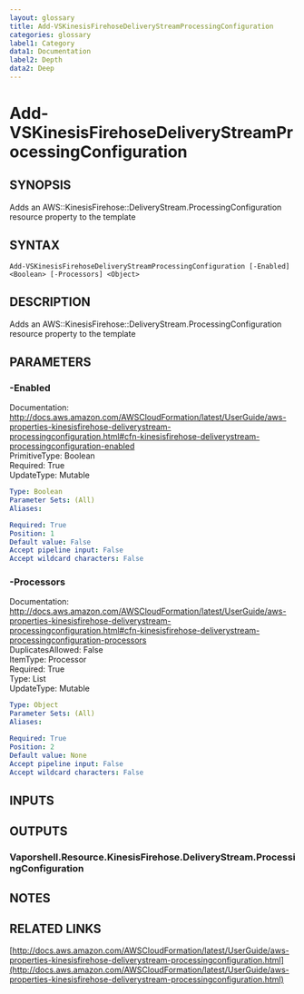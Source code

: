 ```yaml
---
layout: glossary
title: Add-VSKinesisFirehoseDeliveryStreamProcessingConfiguration
categories: glossary
label1: Category
data1: Documentation
label2: Depth
data2: Deep
---
```


# Add-VSKinesisFirehoseDeliveryStreamProcessingConfiguration

## SYNOPSIS
Adds an AWS::KinesisFirehose::DeliveryStream.ProcessingConfiguration resource property to the template

## SYNTAX

```
Add-VSKinesisFirehoseDeliveryStreamProcessingConfiguration [-Enabled] <Boolean> [-Processors] <Object>
```

## DESCRIPTION
Adds an AWS::KinesisFirehose::DeliveryStream.ProcessingConfiguration resource property to the template

## PARAMETERS

### -Enabled
Documentation: http://docs.aws.amazon.com/AWSCloudFormation/latest/UserGuide/aws-properties-kinesisfirehose-deliverystream-processingconfiguration.html#cfn-kinesisfirehose-deliverystream-processingconfiguration-enabled    
PrimitiveType: Boolean    
Required: True    
UpdateType: Mutable

```yaml
Type: Boolean
Parameter Sets: (All)
Aliases: 

Required: True
Position: 1
Default value: False
Accept pipeline input: False
Accept wildcard characters: False
```

### -Processors
Documentation: http://docs.aws.amazon.com/AWSCloudFormation/latest/UserGuide/aws-properties-kinesisfirehose-deliverystream-processingconfiguration.html#cfn-kinesisfirehose-deliverystream-processingconfiguration-processors    
DuplicatesAllowed: False    
ItemType: Processor    
Required: True    
Type: List    
UpdateType: Mutable

```yaml
Type: Object
Parameter Sets: (All)
Aliases: 

Required: True
Position: 2
Default value: None
Accept pipeline input: False
Accept wildcard characters: False
```

## INPUTS

## OUTPUTS

### Vaporshell.Resource.KinesisFirehose.DeliveryStream.ProcessingConfiguration

## NOTES

## RELATED LINKS

[http://docs.aws.amazon.com/AWSCloudFormation/latest/UserGuide/aws-properties-kinesisfirehose-deliverystream-processingconfiguration.html](http://docs.aws.amazon.com/AWSCloudFormation/latest/UserGuide/aws-properties-kinesisfirehose-deliverystream-processingconfiguration.html)

